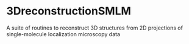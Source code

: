 # 3DreconstructionSMLM
A suite of routines to reconstruct 3D structures from 2D projections of single-molecule localization microscopy data
